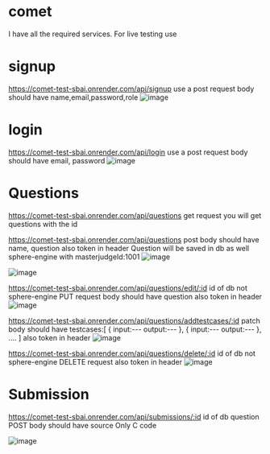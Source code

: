 # comet
I have all the required services.
For live testing use 
# signup 
https://comet-test-sbai.onrender.com/api/signup
use a post request
body should have
name,email,password,role
![image](https://github.com/MuminAhmadKhan/comet/assets/63766734/a85436e5-0b7c-40fe-8596-d173a4e9b33f)

# login
https://comet-test-sbai.onrender.com/api/login
use a post request
body should have
email, password
![image](https://github.com/MuminAhmadKhan/comet/assets/63766734/1593e003-e327-469b-adc4-b3779b4752d8)


# Questions
https://comet-test-sbai.onrender.com/api/questions
get request you will get questions with the id

https://comet-test-sbai.onrender.com/api/questions
post 
body should have
name, question 
also token in header
Question will be saved in db as well sphere-engine with masterjudgeId:1001
![image](https://github.com/MuminAhmadKhan/comet/assets/63766734/0faaf93d-7b01-4bcc-9afd-a96702063cad)

![image](https://github.com/MuminAhmadKhan/comet/assets/63766734/4503f2b5-8dbf-445e-af2f-d6e9956e09b7)


https://comet-test-sbai.onrender.com/api/questions/edit/:id 
id of db not sphere-engine
PUT request
body should have
 question 
also token in header
![image](https://github.com/MuminAhmadKhan/comet/assets/63766734/3623c03d-b7a7-4895-a7b6-beb20e9efd9a)

https://comet-test-sbai.onrender.com/api/questions/addtestcases/:id
patch
body should have 
testcases:[
{
input:---
output:---
},
{
input:---
output:---
}, ....
]
also token in header
![image](https://github.com/MuminAhmadKhan/comet/assets/63766734/31752404-fa42-4e87-9782-6490a6831bd1)

https://comet-test-sbai.onrender.com/api/questions/delete/:id
id of db not sphere-engine
DELETE request
also token in header
![image](https://github.com/MuminAhmadKhan/comet/assets/63766734/c2da6ddd-b60a-4fdf-8464-2c72f3a3c711)

# Submission

https://comet-test-sbai.onrender.com/api/submissions/:id 
id of db question
POST 
body should have source  Only C code 

![image](https://github.com/MuminAhmadKhan/comet/assets/63766734/c09991c2-c0e7-46c3-a7d3-73d7e4cea4da)



#
